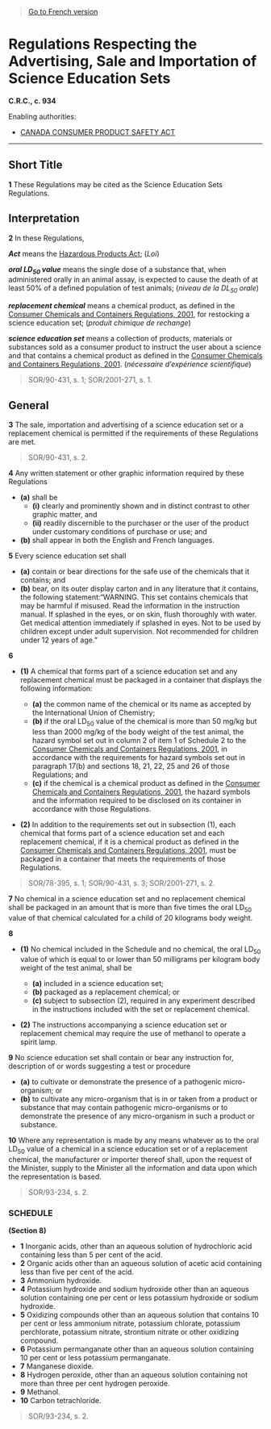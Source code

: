 > [Go to French version](/fr/Règlements/Codification%20des%20règlements%20du%20Canada/901-1000/C.R.C.,%20ch.%20934.md)

# Regulations Respecting the Advertising, Sale and Importation of Science Education Sets

**C.R.C., c. 934**

Enabling authorities: 
- [CANADA CONSUMER PRODUCT SAFETY ACT](/en/Acts/Statutes%20of%20Canada/2010/c.%2021.md)

----------



## Short Title


**1** These Regulations may be cited as the Science Education Sets Regulations.




## Interpretation


**2** In these Regulations,

***Act*** means the [Hazardous Products Act](/en/Acts/Revised%20Statutes%20of%20Canada/H/H-3.md); (*Loi*)

***oral LD<sub>50</sub> value*** means the single dose of a substance that, when administered orally in an animal assay, is expected to cause the death of at least 50% of a defined population of test animals; (*niveau de la DL<sub>50</sub> orale*)

***replacement chemical*** means a chemical product, as defined in the [Consumer Chemicals and Containers Regulations, 2001](/en/Regulations/Statutory%20Orders%20and%20Regulations/2001/269.md), for restocking a science education set; (*produit chimique de rechange*)

***science education set*** means a collection of products, materials or substances sold as a consumer product to instruct the user about a science and that contains a chemical product as defined in the [Consumer Chemicals and Containers Regulations, 2001](/en/Regulations/Statutory%20Orders%20and%20Regulations/2001/269.md). (*nécessaire d’expérience scientifique*)
> SOR/90-431, s. 1; SOR/2001-271, s. 1.





## General


**3** The sale, importation and advertising of a science education set or a replacement chemical is permitted if the requirements of these Regulations are met.
> SOR/90-431, s. 2.




**4** Any written statement or other graphic information required by these Regulations
- **(a)** shall be
	- **(i)** clearly and prominently shown and in distinct contrast to other graphic matter, and
	- **(ii)** readily discernible to the purchaser or the user of the product under customary conditions of purchase or use; and
- **(b)** shall appear in both the English and French languages.



**5** Every science education set shall
- **(a)** contain or bear directions for the safe use of the chemicals that it contains; and
- **(b)** bear, on its outer display carton and in any literature that it contains, the following statement:“WARNING. This set contains chemicals that may be harmful if misused. Read the information in the instruction manual. If splashed in the eyes, or on skin, flush thoroughly with water. Get medical attention immediately if splashed in eyes. Not to be used by children except under adult supervision. Not recommended for children under 12 years of age.”





**6** 

- **(1)** A chemical that forms part of a science education set and any replacement chemical must be packaged in a container that displays the following information:
	- **(a)** the common name of the chemical or its name as accepted by the International Union of Chemistry;
	- **(b)** if the oral LD<sub>50</sub> value of the chemical is more than 50 mg/kg but less than 2000 mg/kg of the body weight of the test animal, the hazard symbol set out in column 2 of item 1 of Schedule 2 to the [Consumer Chemicals and Containers Regulations, 2001](/en/Regulations/Statutory%20Orders%20and%20Regulations/2001/269.md), in accordance with the requirements for hazard symbols set out in paragraph 17(b) and sections 18, 21, 22, 25 and 26 of those Regulations; and
	- **(c)** if the chemical is a chemical product as defined in the [Consumer Chemicals and Containers Regulations, 2001](/en/Regulations/Statutory%20Orders%20and%20Regulations/2001/269.md), the hazard symbols and the information required to be disclosed on its container in accordance with those Regulations.

- **(2)** In addition to the requirements set out in subsection (1), each chemical that forms part of a science education set and each replacement chemical, if it is a chemical product as defined in the [Consumer Chemicals and Containers Regulations, 2001](/en/Regulations/Statutory%20Orders%20and%20Regulations/2001/269.md), must be packaged in a container that meets the requirements of those Regulations.
> SOR/78-395, s. 1; SOR/90-431, s. 3; SOR/2001-271, s. 2.




**7** No chemical in a science education set and no replacement chemical shall be packaged in an amount that is more than five times the oral LD<sub>50</sub> value of that chemical calculated for a child of 20 kilograms body weight.



**8** 

- **(1)** No chemical included in the Schedule and no chemical, the oral LD<sub>50</sub> value of which is equal to or lower than 50 milligrams per kilogram body weight of the test animal, shall be
	- **(a)** included in a science education set;
	- **(b)** packaged as a replacement chemical; or
	- **(c)** subject to subsection (2), required in any experiment described in the instructions included with the set or replacement chemical.

- **(2)** The instructions accompanying a science education set or replacement chemical may require the use of methanol to operate a spirit lamp.



**9** No science education set shall contain or bear any instruction for, description of or words suggesting a test or procedure
- **(a)** to cultivate or demonstrate the presence of a pathogenic micro-organism; or
- **(b)** to cultivate any micro-organism that is in or taken from a product or substance that may contain pathogenic micro-organisms or to demonstrate the presence of any micro-organism in such a product or substance.



**10** Where any representation is made by any means whatever as to the oral LD<sub>50</sub> value of a chemical in a science education set or of a replacement chemical, the manufacturer or importer thereof shall, upon the request of the Minister, supply to the Minister all the information and data upon which the representation is based.
> SOR/93-234, s. 2.





### **SCHEDULE** 
**(Section 8)**
- **1** Inorganic acids, other than an aqueous solution of hydrochloric acid containing less than 5 per cent of the acid.
- **2** Organic acids other than an aqueous solution of acetic acid containing less than five per cent of the acid.
- **3** Ammonium hydroxide.
- **4** Potassium hydroxide and sodium hydroxide other than an aqueous solution containing one per cent or less potassium hydroxide or sodium hydroxide.
- **5** Oxidizing compounds other than an aqueous solution that contains 10 per cent or less ammonium nitrate, potassium chlorate, potassium perchlorate, potassium nitrate, strontium nitrate or other oxidizing compound.
- **6** Potassium permanganate other than an aqueous solution containing 10 per cent or less potassium permanganate.
- **7** Manganese dioxide.
- **8** Hydrogen peroxide, other than an aqueous solution containing not more than three per cent hydrogen peroxide.
- **9** Methanol.
- **10** Carbon tetrachloride.
> SOR/93-234, s. 2.



